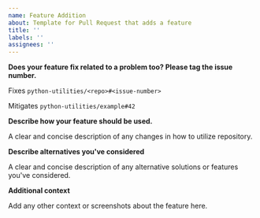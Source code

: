 ```yaml
---
name: Feature Addition
about: Template for Pull Request that adds a feature
title: ''
labels: ''
assignees: ''
---
```



**Does your feature fix related to a problem too? Please tag the issue number.**


Fixes `python-utilities/<repo>#<issue-number>`


Mitigates `python-utilities/example#42`


**Describe how your feature should be used.**


A clear and concise description of any changes in how to utilize repository.


**Describe alternatives you've considered**


A clear and concise description of any alternative solutions or features you've considered.


**Additional context**


Add any other context or screenshots about the feature here.
